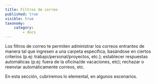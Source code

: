 ```yaml
---
title: Filtros de correo
published: true
visible: true
taxonomy:
    category:
        - docs
---
```


Los filtros de correo te permiten administrar los correos entrantes de manera tal que ingresen a una carpeta específica, basándose en ciertos criterios (p.ej: trabajo/personal/proyectos, etc.); establecer respuestas automáticas (p.ej: fuera de la oficina/de vacaciones, etc); rechazar o reenviar automáticamente correos, etc.

En esta sección, cubriremos lo elemental, en algunos escenarios.
